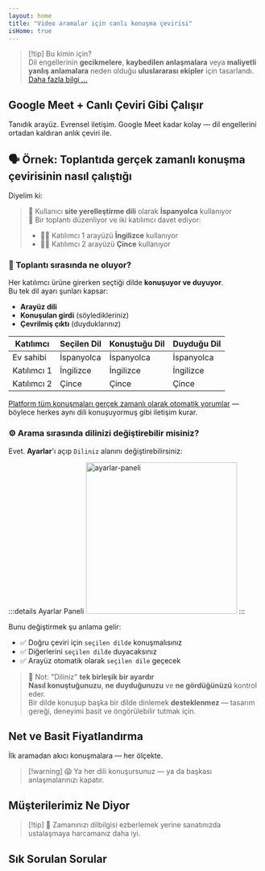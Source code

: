 ```yaml
---
layout: home
title: "Video aramalar için canlı konuşma çevirisi"
isHome: true
---
```


<!-- title: "Eşzamanlı tercümanlık ile desteklenen video aramalar" -->
<!-- text="Video aramalarda canlı konuşma çevirisi — **hiç** gecikme yok, **hiç** kaybedilen anlaşma yok, **hiç** dil engeli yok." -->

<HeroSection
  title="**Her** Dilde Buluşun"
  :typingSpeed="5"
  text="**Video aramalarda** canlı konuşma çevirisi — hızlı, net, sınırsız iletişim.">

  <NavButton buttonLabel="Nasıl çalışır" buttonClass="brand" to="/#HowItWorks" />
  <AuthButton text="Başlayın" buttonClass="alt" eventName="im_get_started_attempt"/>
</HeroSection>

<span id="1"></span>
<FeatureBlock :card="{
  title: 'Çeviri ≠ Anlama. İşte sıradaki adım.',
  details: 'Dil ne olursa olsun, sesiniz duyulur — ve anlaşılır — sanki aynı dili paylaşıyormuşsunuz gibi.',
    items: [
      '✧ Doğal olarak, [gerçek zamanlı](./product/overview/how-it-works) ve altyazı veya gecikme olmadan.',
      '✧ AI destekli tercümanlık ton, niyet ve sektöre özel terminolojiyi yakalar.',
    ],
  link: './product/overview/what-is-intermind',
  src: {
    light: '/media-kit/animals-cartoon-3-2.png',
    dark: '/1d.png',
  },
  inversion: false
}" />

<span id="2"></span>
<FeatureBlock :card="{
    title: 'Toplantılarınızdaki Akıl',
    details: 'InterMind her çok dilli aramayı net, aranabilir bilgiye dönüştürür.',
    items: [
      '✧ **Her şeyi sorun** — AI **toplantılarınız genelinde** cevaplar bulur.',
      '✧ Görevleri, sahiplerini ve son tarihleri otomatik çıkarır.',
      '✧ Anahtar noktaları herhangi bir dilde özetler — anında.',
    ],
    link: './product/overview/how-it-works#🧩-deep-memory-deep-understanding',
    src: {
      light: '/2l.png',
      dark: '/2d.png',
    },
    inversion: true
  }" />

<span id="3"></span>
<FeatureBlock :card="{
    title: 'Ciddi Toplantılar İçin Tasarlandı — Sadece Konuşmak İçin Değil',
    details: 'InterMind [profesyonel düzeyde bir video toplantı platformudur](./product/overview/video-meeting-platform), hafif bir eklenti veya plugin değil.',
    items: [
      '✧ 1080p çözünürlük, akıllı gürültü bastırma, planlama, moderasyon, ekran paylaşımı, kayıt, altyazı, katılımcı sohbeti ve takvim entegrasyonu — hepsi dahili, **kullanıma hazır**.',
    ],
    link: './product/overview/video-meeting-platform',
    src: {
      light: '/3l.mp4',
      dark: '/3d.mp4',
    },
    inversion: false
  }" />

<span id="4"></span>
<FeatureBlock
  :card="{
    title: 'Önemli Olan Yerde Gizlilik',
    details:
      'InterMind güven gerektiren konuşmalar için tasarlandı — gizlilik ve kontrolün en önemli olduğu yerde.',
    items: [
      '✧ [Gizlilik Bölgeleri](./product/overview/privacy-architecture) — AB, ABD, Güneydoğu Asya',
      '✧ **Sıfır veri eğitimi**. Üçüncü taraf erişimi yok.'
    ],
    link: './product/overview/privacy-architecture',
    src: {
      light: '/4l.png',
      dark: '/4d.png',
    },
    inversion: true
  }"
/>

> [!tip] Bu kimin için?  
> Dil engellerinin **gecikmelere**, **kaybedilen anlaşmalara** veya **maliyetli yanlış anlamalara** neden olduğu **uluslararası ekipler** için tasarlandı. [Daha fazla bilgi ...](./product/overview/markets)

<span id="HowItWorks"></span>

## Google Meet + Canlı Çeviri Gibi Çalışır

Tanıdık arayüz. Evrensel iletişim. Google Meet kadar kolay — dil engellerini ortadan kaldıran anlık çeviri ile.

<FeatureCards :features="[
  {
    title: 'Ücretsiz kaydolun',
    details: 'Dilinizi seçin ve [hesap oluşturun](#Pricing)',
    icon: {
      light: '/signUp.png',
      dark: '/signUp.png',
    }
  },
  {
    title: 'Toplantı başlatın',
    details: 'Anında oluşturun veya önceden planlayın',
    icon: {
      light: '/start.png',
      dark: '/start.png',
    }
  },
  // {
  //   title: 'Invite your guests',
  //   details: 'Share the link - your guest simply clicks on it and joins in their language.',
  //   icon: {
  //     light: '/invite.png',
  //     dark: '/invite.png',
  //   }
  // },
  {
    title: 'Toplantıya katılın',
    details: 'Bağlantıya tıklayın, adınızı girin, anında katılın.',
    icon: {
      light: '/join.png',
      dark: '/join.png',
    }
  },
  {
    title: 'Kendi dilinizde konuşun',
    details: 'Herkes kendi dilinde konuşur ve duyar.',
    icon: {
      light: '/meeting.png',
      dark: '/meeting.png',
    }
  },
]" />

<span id="Example"></span>

## 🗣️ Örnek: Toplantıda gerçek zamanlı konuşma çevirisinin nasıl çalıştığı

Diyelim ki:

> 🔹 Kullanıcı **site yerelleştirme dili** olarak **İspanyolca** kullanıyor  
> 🔹 Bir toplantı düzenliyor ve iki katılımcı davet ediyor:
>
> - 🧑‍💼 Katılımcı 1 arayüzü **İngilizce** kullanıyor
> - 👩‍💻 Katılımcı 2 arayüzü **Çince** kullanıyor

### 🔄 Toplantı sırasında ne oluyor?

Her katılımcı ürüne girerken seçtiği dilde **konuşuyor ve duyuyor**.  
Bu tek dil ayarı şunları kapsar:

- **Arayüz dili**
- **Konuşulan girdi** (söyledikleriniz)
- **Çevrilmiş çıktı** (duyduklarınız)

| Katılımcı   | Seçilen Dil | Konuştuğu Dil | Duyduğu Dil |
| ----------- | ----------- | ------------- | ----------- |
| Ev sahibi   | İspanyolca  | İspanyolca    | İspanyolca  |
| Katılımcı 1 | İngilizce   | İngilizce     | İngilizce   |
| Katılımcı 2 | Çince       | Çince         | Çince       |

[Platform tüm konuşmaları gerçek zamanlı olarak otomatik yorumlar](./product/overview/how-it-works) — böylece herkes aynı dili konuşuyormuş gibi iletişim kurar.

### ⚙️ Arama sırasında dilinizi değiştirebilir misiniz?

Evet. **Ayarlar**'ı açıp `Diliniz` alanını değiştirebilirsiniz:

:::details Ayarlar Paneli
<img src="/settings.png" alt="ayarlar-paneli" width="300px" />
:::

Bunu değiştirmek şu anlama gelir:

- ✅ Doğru çeviri için `seçilen dilde` konuşmalısınız
- ✅ Diğerlerini `seçilen dilde` duyacaksınız
- ✅ Arayüz otomatik olarak `seçilen dile` geçecek

> 📌 Not: "Diliniz" **tek birleşik bir ayardır**  
> **Nasıl konuştuğunuzu**, **ne duyduğunuzu** ve **ne gördüğünüzü** kontrol eder.  
> Bir dilde konuşup başka bir dilde dinlemek **desteklenmez** — tasarım gereği, deneyimi basit ve öngörülebilir tutmak için.

<span id="Pricing"></span>

## Net ve Basit Fiyatlandırma

İlk aramadan akıcı konuşmalara — her ölçekte.

<PricingPlans :plans="[
  {
    title: '**Temel** &nbsp 1 kullanıcı',
    price: '**Ücretsiz**',
    details: 'kredi kartı gerekmez',
    items: [
      '**25** toplantı',
      '**100** katılımcılı video toplantıları [💬](#3)',
      'Kullanıcı başına **30** GB ortak depolama',
      'Tüm toplantılarınızda arama [💬](#2)',
      'Eşzamanlı çeviri [💬](#1)',
    ],
  },
  {
    title: '**Pro**  &nbsp 1-99 kullanıcı',
    price: '**$20** /ay/kullanıcı, yıllık faturalandırma',
    details: 'veya aylık $25',
    items: [
      '**Sınırsız** toplantı',
      '**150** katılımcılı video toplantıları [💬](#3)',
      'Kullanıcı başına **2** TB ortak depolama',
      'Tüm toplantılarınızda arama [💬](#2)',
      'Eşzamanlı çeviri [💬](#1)',
    ],
  },
  {
    title: '**İş** &nbsp 100+ kullanıcı',
    price: '**Özel fiyatlandırma**',
    details: 'Gizlilik için tasarlandı',
    items: [
      '**Sınırsız** toplantı',
      '**500** katılımcılı video toplantıları [💬](#3)',
      'Kullanıcı başına **5** TB ortak depolama',
      'Tüm toplantılarınızda arama [💬](#2)',
      'Eşzamanlı çeviri [💬](#1)',
      '**Gizlilik Bölgeleri** [💬](#4)',
    ],
  }
]">
<AuthButton text="Ücretsiz deneyin" buttonClass="brand" eventName="im_try_it_attempt"/>
<AuthButton text="Şimdi satın alın" buttonClass="alt" mode="checkout" eventName="im_buy_now_attempt"/>
<ContactForm buttonText="Ekibimizle konuşun" buttonClass="alt"/>
</PricingPlans>

> [!warning] 😱 Ya her dili konuşursunuz — ya da başkası anlaşmalarınızı kapatır.

<span id="Testimonials"></span>

## Müşterilerimiz Ne Diyor

<AutoScrollTestimonials testimonialsUrl="/testimonials.json"/>

> [!tip] 🥇 Zamanınızı dilbilgisi ezberlemek yerine sanatınızda ustalaşmaya harcamanız daha iyi.

<span id="FAQ"></span>

## Sık Sorulan Sorular

<AccordionGroup :items="
[
  {
    q: 'InterMind hangi dillerde çeviri desteği sunuyor?',
    a: 'InterMind aşağıdaki 19 dilde **gerçek zamanlı çeviri** desteği sunmaktadır:<br><br>- العربية (ar) – Arapça<br>- Čeština (cs) – Çekçe<br>- Deutsch (de) – Almanca<br>- English (en) – İngilizce<br>- Español (es) – İspanyolca<br>- Français (fr) – Fransızca<br>- हिन्दी (hi) – Hintçe<br>- Magyar (hu) – Macarca<br>- Italiano (it) – İtalyanca<br>- 日本語 (ja) – Japonca<br>- 한국어 (ko) – Korece<br>- Nederlands (nl) – Hollandaca<br>- Polski (pl) – Lehçe<br>- Português (pt) – Portekizce<br>- Русский (ru) – Rusça<br>- Türkçe (tr) – Türkçe<br>- 中文 (zh) – Çince<br><br>Bu listeyi sürekli genişletiyoruz — her büyük sürümle birlikte yeni diller eklenmektedir.'
  },
  {
    q: 'Lisanslı kullanıcı nedir ve Katılımcı nedir?',
    a: '*Lisanslı kullanıcı* ücretsiz veya ücretli toplantı lisansına sahiptir ve planının sınırları dahilinde toplantı planlayabilir. *Katılımcılar* davetlilerdir — toplantıya katılmak için **hesap veya lisansa ihtiyaçları yoktur** ve herhangi bir cihazdan **ücretsiz** olarak bağlanabilirler.'
  },
  {
    q: 'Bir InterMind lisansını kaç kişi kullanabilir?',
    a: 'Her *lisanslı kullanıcı* **sınırsız toplantı** düzenleyebilir. Birden fazla ekip üyesinin aynı anda toplantı düzenlemesi gerekiyorsa, her birinin kendi lisansına ihtiyacı olacaktır.'
  },
  {
    q: 'Bir toplantının maksimum süresi nedir?',
    a: 'Toplantılar tüm planlarda **24 saate** kadar sürebilir.'
  },
  {
    q: 'Düzenleyebileceğim toplantı sayısında bir sınır var mı?',
    a: '*Ücretsiz Temel* plan **25 ücretsiz toplantı** içerir. *Pro* ve *İş* planları daha fazla katılımcı ve kontrol ile sınırsız toplantı sunar.'
  },
  {
    q: 'InterMind veri gizliliği ve güvenliğini nasıl sağlıyor?',
    a: 'InterMind **tasarım gereği gizlidir**. Tüm veriler seçtiğiniz **Gizlilik Bölgesi** içinde işlenir ve saklanır — _AB_, _ABD_ veya _Asya_. [**GDPR**](https://gdpr.eu), [**CCPA**](https://oag.ca.gov/privacy/ccpa) ve BAE PDPL\'ye uygun olarak çalışıyoruz ve **içeriğinizi asla** eğitim veya üçüncü taraf erişimi için kullanmıyoruz. Gelişmiş [Gizlilik Bölgesi kontrolü](./product/overview/privacy-architecture) **İş** planında mevcuttur.'
  },
  {
    q: 'Bir plan satın almadan önce InterMind\'ı deneyebilir miyim?',
    a: 'Kesinlikle. *Ücretsiz Temel* plan size **25 ücretsiz toplantı** ile temel özelliklere tam erişim sağlar — **eşzamanlı çeviri** ve **toplantı arama** dahil. Kredi kartı gerekmez. İstediğiniz zaman yükseltebilirsiniz.'
  },
  {
    q: 'Yardım veya desteğe ihtiyacım olursa ne yapmalıyım?',
    a: 'Destek [yardım merkezimiz](./resources/help) aracılığıyla mevcuttur. *İş* kullanıcıları özel iletişim ile **öncelikli destek** alır.'
  },
  {
    q: 'Aboneliğimi nasıl yönetirim (yükseltme, düşürme veya iptal)?',
    a: 'Planınızı **hesap ayarlarınız** üzerinden istediğiniz zaman değiştirebilirsiniz. Değişiklikler **anında** geçerli olur. İptaller için *Aylık planlar* fatura döngüsünün sonunda iptal olur. *Yıllık planlar* **orantılı geri ödeme** ile iptal edilebilir.'
  },
  {
    q: 'InterMind\'ı webinar veya büyük etkinlikler için kullanabilir miyim?',
    a: 'Evet. *Pro* ve *İş* planları **büyük toplantılar ve webinarlar** için idealdir — *İş* planında **500 katılımcıya** kadar destek ile.'
  },
]
"/>

<HomeFooter :columns="[
  {
    title: 'ÜRÜN',
    links: [
      { text: 'Genel Bakış', link: './product/overview/what-is-intermind' },
      { text: 'Başlangıç', link: './product/guide/getting-started' },
      { text: 'Referanslar', link: '#testimonials' },
      { text: 'Fiyatlandırma', link: '#Pricing' },
    ]
  },
  {
    title: 'DESTEK',
    links: [
      { text: 'Destek Al', link: './resources/help' },
      { text: 'SSS', link: '#FAQ' },
      { text: 'Servis Durumu', link: 'https://status.mind.com/' },
      { text: 'Gizlilik Politikası', link: './resources/company/Privacy-Policy' },
      { text: 'AI Hukuki Rehberi', link: './resources/company/Legal-Regulations-for-AI-Services' },
      // { text: 'Privacy Settings', link: '#' },
    ]
  },
  {
    title: 'KAYNAKLAR',
    links: [
      // { text: 'Blog', link: './blog' },
      { text: 'Marka Varlıkları', link: './resources/media-kit' },
      { text: 'AI API / LLM Dokümanları', link: 'https://mind.com/llms-full.txt' },
    ]
  },
  {
    title: 'ŞİRKET',
    links: [
      { text: 'Hakkında', link: './resources/company/about' },
      { text: 'Ekip', link: './resources/company/team' },
      // { text: 'Careers', link: './resources/company/careers' },
      { text: 'İletişim', link: './resources/company/contacts' }
    ]
  },
]" />
